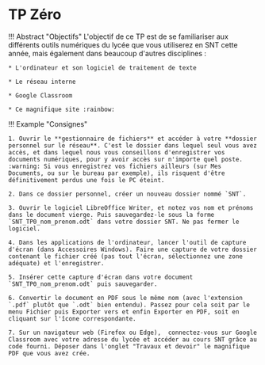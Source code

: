 # TP Zéro

!!! Abstract "Objectifs"
    L'objectif de ce TP est de se familiariser aux différents outils numériques du lycée que vous utiliserez en SNT cette année, mais également dans beaucoup d'autres disciplines :

    * L'ordinateur et son logiciel de traitement de texte

    * Le réseau interne

    * Google Classroom

    * Ce magnifique site :rainbow:


!!! Example "Consignes"

    1. Ouvrir le **gestionnaire de fichiers** et accéder à votre **dossier personnel sur le réseau**. C'est le dossier dans lequel seul vous avez accès, et dans lequel nous vous conseillons d'enregistrer vos documents numériques, pour y avoir accès sur n'importe quel poste. :warning: Si vous enregistrez vos fichiers ailleurs (sur Mes Documents, ou sur le bureau par exemple), ils risquent d'être définitivement perdus une fois le PC éteint.

    2. Dans ce dossier personnel, créer un nouveau dossier nommé `SNT`.

    3. Ouvrir le logiciel LibreOffice Writer, et notez vos nom et prénoms dans le document vierge. Puis sauvegardez-le sous la forme `SNT_TP0_nom_prenom.odt` dans votre dossier SNT. Ne pas fermer le logiciel.

    4. Dans les applications de l'ordinateur, lancer l'outil de capture d'écran (dans Accessoires Windows). Faire une capture de votre dossier contenant le fichier créé (pas tout l'écran, sélectionnez une zone adéquate) et l'enregistrer.

    5. Insérer cette capture d'écran dans votre document `SNT_TP0_nom_prenom.odt` puis sauvegarder.

    6. Convertir le document en PDF sous le même nom (avec l'extension `.pdf` plutôt que `.odt` bien entendu). Passez pour cela soit par le menu Fichier puis Exporter vers et enfin Exporter en PDF, soit en cliquant sur l'îcone correspondante.

    7. Sur un navigateur web (Firefox ou Edge),  connectez-vous sur Google Classroom avec votre adresse du lycée et accéder au cours SNT grâce au code fourni. Déposer dans l'onglet "Travaux et devoir" le magnifique PDF que vous avez crée.